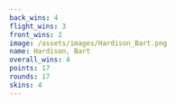 ```yaml
---
back_wins: 4
flight_wins: 3
front_wins: 2
image: /assets/images/Hardison_Bart.png
name: Hardison, Bart
overall_wins: 4
points: 17
rounds: 17
skins: 4
---
```

